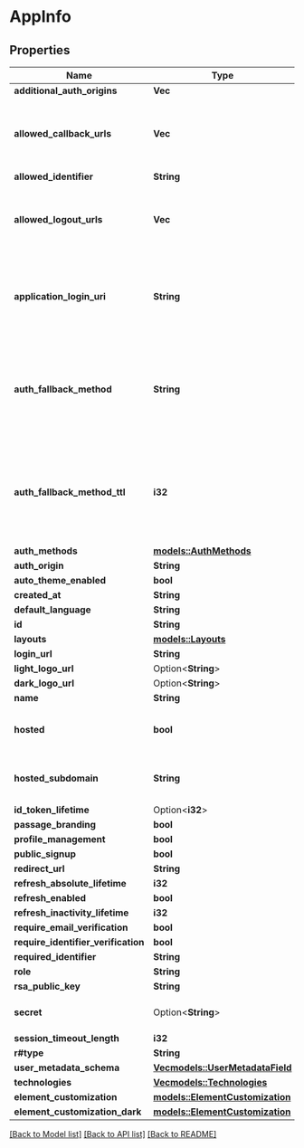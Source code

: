 # AppInfo

## Properties

Name | Type | Description | Notes
------------ | ------------- | ------------- | -------------
**additional_auth_origins** | **Vec<String>** |  | 
**allowed_callback_urls** | **Vec<String>** | The valid URLs where users can be redirected after authentication. | 
**allowed_identifier** | **String** |  | 
**allowed_logout_urls** | **Vec<String>** | The valid URLs where users can be redirected after logging out. | 
**application_login_uri** | **String** | A route within your application that redirects to the Authorization URL endpoint. | 
**auth_fallback_method** | **String** | Deprecated Property. Please refer to `auth_methods` to view settings for individual authentication methods. | 
**auth_fallback_method_ttl** | **i32** | Deprecated Property. Please refer to `auth_methods` to view settings for individual authentication methods. | 
**auth_methods** | [**models::AuthMethods**](AuthMethods.md) |  | 
**auth_origin** | **String** |  | 
**auto_theme_enabled** | **bool** |  | 
**created_at** | **String** |  | 
**default_language** | **String** |  | 
**id** | **String** |  | 
**layouts** | [**models::Layouts**](Layouts.md) |  | 
**login_url** | **String** |  | 
**light_logo_url** | Option<**String**> |  | [optional]
**dark_logo_url** | Option<**String**> |  | [optional]
**name** | **String** |  | 
**hosted** | **bool** | whether or not the app's login page hosted by passage | 
**hosted_subdomain** | **String** | the subdomain of the app's hosted login page | 
**id_token_lifetime** | Option<**i32**> |  | [optional]
**passage_branding** | **bool** |  | 
**profile_management** | **bool** |  | 
**public_signup** | **bool** |  | 
**redirect_url** | **String** |  | 
**refresh_absolute_lifetime** | **i32** |  | 
**refresh_enabled** | **bool** |  | 
**refresh_inactivity_lifetime** | **i32** |  | 
**require_email_verification** | **bool** |  | 
**require_identifier_verification** | **bool** |  | 
**required_identifier** | **String** |  | 
**role** | **String** |  | 
**rsa_public_key** | **String** |  | 
**secret** | Option<**String**> | can only be retrieved by an app admin | [optional]
**session_timeout_length** | **i32** |  | 
**r#type** | **String** |  | 
**user_metadata_schema** | [**Vec<models::UserMetadataField>**](UserMetadataField.md) |  | 
**technologies** | [**Vec<models::Technologies>**](Technologies.md) |  | 
**element_customization** | [**models::ElementCustomization**](ElementCustomization.md) |  | 
**element_customization_dark** | [**models::ElementCustomization**](ElementCustomization.md) |  | 

[[Back to Model list]](../README.md#documentation-for-models) [[Back to API list]](../README.md#documentation-for-api-endpoints) [[Back to README]](../README.md)


